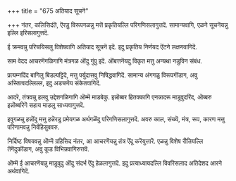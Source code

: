 +++
title = "675 अतियाद सूचनॆ"

+++
नंतर, कलिसिदंतॆ, ऎरडु विरूपगळन्नु मत्तॆ प्रकृतियल्लि परिगणिसलागुत्तदॆ. सामान्यवागि, एळने सूचनॆयन्नु इल्लि इरिसलागुत्तदॆ.

ई क्रमवन्नु परिचयिसलु विशेषवागि अतियाद सूचनॆ इदॆ. इदु प्रकृतिय निर्णयद ऎंटने लक्षणवागिदॆ.

साम वेदद आचरणॆगळिगागि मंत्रगळ ऒंदु गुंपु इदॆ. ऒंबत्तनॆयदु विकृत मत्तु अन्यथा नडुविन संबंध.

प्रत्यम्नदिंद बागिलु बिडल्पट्टिदॆ, मत्तु पर्युदासवु निषिद्धवागिदॆ. सामान्य अंगगळु विरूपगॊंडाग, अवु अस्तित्वदल्लिल्ल, इदु अडचणॆय संकेतवागिदॆ.

आदरॆ, तंत्रवन्नु हलवु उद्देशगळिगागि ऒम्मॆ माडबेकु. इन्नॊब्बर हितक्कागि एनन्नादरू माडुवुदरिंद, ऒब्बरु इन्नॊब्बरिगॆ सहाय माडलु साध्यवागुत्तदॆ.

इवुगळन्नु हन्नॊंदु मत्तु हन्नॆरडु प्रमेयगळ अर्थगळॆंदु परिगणिसलागुत्तदॆ. अवरु काल, संख्यॆ, मंत्र, रूप, कारण मत्तु परिणामवन्नु निर्वहिसुववरु.

निर्दिष्ट विषयवन्नु ऒम्मॆ ग्रहिसिद नंतर, आ आचरणॆयन्नु तंत्र ऎंदू करॆयुत्तारॆ. एळन्नु विशेष रीतियल्लि तॆगॆदुकॊंडाग, अवु कूड विभिन्नवागिरुत्तवॆ.

ऒम्मॆ ई आचरणॆयन्नु माडुवुदु ऒंदु संदर्भ ऎंदु हेळलागुत्तदॆ. इदु प्रत्याध्यायदल्लि विवरिसलाद अतिदेशद आरने अर्थवागिदॆ.

